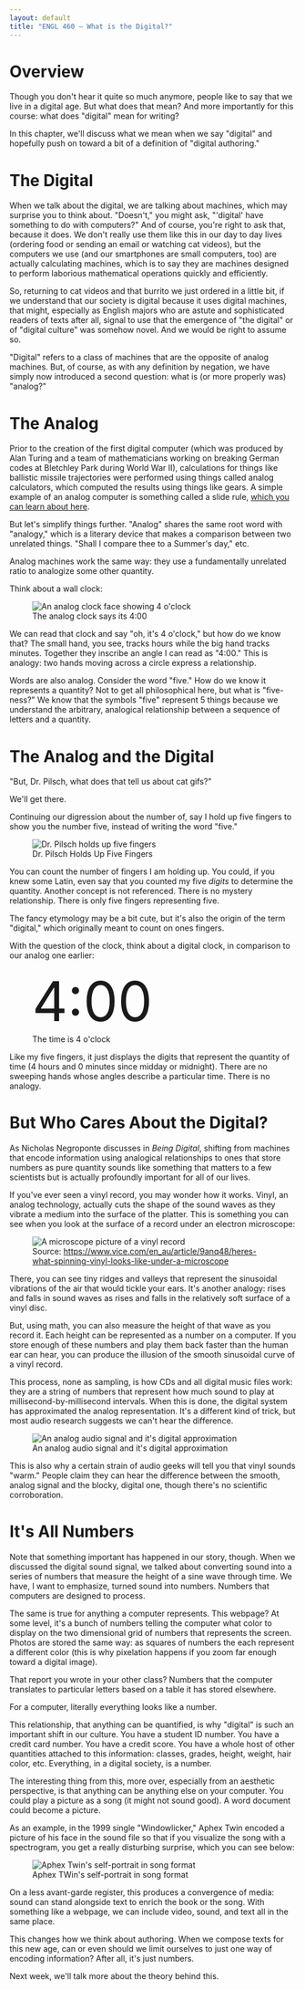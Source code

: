 ```yaml
---
layout: default
title: "ENGL 460 – What is the Digital?"
---
```


# Overview

Though you don't hear it quite so much anymore, people like to say that we live in a digital age. But what does that mean? And more importantly for this course: what does "digital" mean for writing?

In this chapter, we'll discuss what we mean when we say "digital" and hopefully push on toward a bit of a definition of "digital authoring."

# The Digital

When we talk about the digital, we are talking about machines, which may surprise you to think about. "Doesn't," you might ask, "'digital' have something to do with computers?" And of course, you're right to ask that, because it does. We don't really use them like this in our day to day lives (ordering food or sending an email or watching cat videos), but the computers we use (and our smartphones are small computers, too) are actually calculating machines, which is to say they are machines designed to perform laborious mathematical operations quickly and efficiently.

So, returning to cat videos and that burrito we just ordered in a little bit, if we understand that our society is digital because it uses digital machines, that might, especially as English majors who are astute and sophisticated readers of texts after all, signal to use that the emergence of "the digital" or of "digital culture" was somehow novel. And we would be right to assume so.

"Digital" refers to a class of machines that are the opposite of analog machines. But, of course, as with any definition by negation, we have simply now introduced a second question: what is (or more properly was) "analog?"

# The Analog

Prior to the creation of the first digital computer (which was produced by Alan Turing and a team of mathematicians working on breaking German codes at Bletchley Park during World War II), calculations for things like ballistic missile trajectories were performed using things called analog calculators, which computed the results using things like gears. A simple example of an analog computer is something called a slide rule, [which you can learn about here](https://www.youtube.com/watch?v=bxV9n4Ohab0).

But let's simplify things further. "Analog" shares the same root word with "analogy," which is a literary device that makes a comparison between two unrelated things. "Shall I compare thee to a Summer's day," etc.

Analog machines work the same way: they use a fundamentally unrelated ratio to analogize some other quantity.

Think about a wall clock:

<figure>
<img alt="An analog clock face showing 4 o'clock" src="https://external-content.duckduckgo.com/iu/?u=https%3A%2F%2Ftse1.mm.bing.net%2Fth%3Fid%3DOIP.8w51ae9avOLSWQegrIb5KQHaFu%26pid%3DApi&f=1">
<figcaption>The analog clock says its 4:00</figcaption>
</figure>

We can read that clock and say "oh, it's 4 o'clock," but how do we know that? The small hand, you see, tracks hours while the big hand tracks minutes. Together they inscribe an angle I can read as "4:00." This is analogy: two hands moving across a circle express a relationship.

Words are also analog. Consider the word "five." How do we know it represents a quantity? Not to get all philosophical here, but what is "five-ness?" We know that the symbols "five" represent 5 things because we understand the arbitrary, analogical relationship between a sequence of letters and a quantity.

# The Analog and the Digital

"But, Dr. Pilsch, what does that tell us about cat gifs?"

We'll get there.

Continuing our digression about the number of, say I hold up five fingers to show you the number five, instead of writing the word "five."

<figure>
<img alt="Dr. Pilsch holds up five fingers" src="/courses/engl460/images/01-fingers.jpg">
<figcaption>Dr. Pilsch Holds Up Five Fingers</figcaption>
</figure>

You can count the number of fingers I am holding up. You could, if you knew some Latin, even say that you counted my five *digits* to determine the quantity. Another concept is not referenced. There is no mystery relationship. There is only five fingers representing five.

The fancy etymology may be a bit cute, but it's also the origin of the term "digital," which originally meant to count on ones fingers.

With the question of the clock, think about a digital clock, in comparison to our analog one earlier:

<figure>
<span style="font-size: 96px">4:00</span>
<figcaption>The time is 4 o'clock</figcaption>
</figure>

Like my five fingers, it just displays the digits that represent the quantity of time (4 hours and 0 minutes since midday or midnight). There are no sweeping hands whose angles describe a particular time. There is no analogy.

# But Who Cares About the Digital?

As Nicholas Negroponte discusses in *Being Digital*, shifting from machines that encode information using analogical relationships to ones that store numbers as pure quantity sounds like something that matters to a few scientists but is actually profoundly important for all of our lives.

If you've ever seen a vinyl record, you may wonder how it works. Vinyl, an analog technology, actually cuts the shape of the sound waves as they vibrate a medium into the surface of the platter. This is something you can see when you look at the surface of a record under an electron microscope:

<figure>
<img src="https://video-images.vice.com/articles/5899ce48fe2fd44ee0f76330/lede/1487355536788-screen_shot_2017-02-17_at_10828_pm.png" alt="A microscope picture of a vinyl record">
<figcaption>Source: <a href="https://www.vice.com/en_au/article/9anq48/heres-what-spinning-vinyl-looks-like-under-a-microscope">https://www.vice.com/en_au/article/9anq48/heres-what-spinning-vinyl-looks-like-under-a-microscope</a></figcaption>
</figure>

There, you can see tiny ridges and valleys that represent the sinusoidal vibrations of the air that would tickle your ears. It's another analogy: rises and falls in sound waves as rises and falls in the relatively soft surface of a vinyl disc.

But, using math, you can also measure the height of that wave as you record it. Each height can be represented as a number on a computer. If you store enough of these numbers and play them back faster than the human ear can hear, you can produce the illusion of the smooth sinusoidal curve of a vinyl record.

This process, none as sampling, is how CDs and all digital music files work: they are a string of numbers that represent how much sound to play at millisecond-by-millisecond intervals. When this is done, the digital system has approximated the analog representation. It's a different kind of trick, but most audio research suggests we can't hear the difference.

<figure>
<img alt="An analog audio signal and it's digital approximation" href="https://external-content.duckduckgo.com/iu/?u=https%3A%2F%2Ftse1.mm.bing.net%2Fth%3Fid%3DOIP.fIv_NdrjdDyvaG-3uM9GkwHaEo%26pid%3DApi&f=1">
<figcaption>An analog audio signal and it's digital approximation</figcaption>
</figure>

This is also why a certain strain of audio geeks will tell you that vinyl sounds "warm." People claim they can hear the difference between the smooth, analog signal and the blocky, digital one, though there's no scientific corroboration.

# It's All Numbers

Note that something important has happened in our story, though. When we discussed the digital sound signal, we talked about converting sound into a series of numbers that measure the height of a sine wave through time. We have, I want to emphasize, turned sound into numbers. Numbers that computers are designed to process.

The same is true for anything a computer represents. This webpage? At some level, it's a bunch of numbers telling the computer what color to display on the two dimensional grid of numbers that represents the screen. Photos are stored the same way: as squares of numbers the each represent a different color (this is why pixelation happens if you zoom far enough toward a digital image).

That report you wrote in your other class? Numbers that the computer translates to particular letters based on a table it has stored elsewhere.

For a computer, literally everything looks like a number.

This relationship, that anything can be quantified, is why "digital" is such an important shift in our culture. You have a student ID number. You have a credit card number. You have a credit score. You have a whole host of other quantities attached to this information: classes, grades, height, weight, hair color, etc. Everything, in a digital society, is a number.

The interesting thing from this, more over, especially from an aesthetic perspective, is that anything can be anything else on your computer. You could play a picture as a song (it might not sound good). A word document could become a picture.

As an example, in the 1999 single "Windowlicker," Aphex Twin encoded a picture of his face in the sound file so that if you visualize the song with a spectrogram, you get a really disturbing surprise, which you can see below:

<figure>
<img alt="Aphex Twin's self-portrait in song format" href="https://external-content.duckduckgo.com/iu/?u=https%3A%2F%2Fi.stack.imgur.com%2F8bHCA.png&f=1&nofb=1">
<figcaption>Aphex TWin's self-portrait in song format</figcaption>
</figure>

On a less avant-garde register, this produces a convergence of media: sound can stand alongside text to enrich the book or the song. With something like a webpage, we can include video, sound, and text all in the same place.

This changes how we think about authoring. When we compose texts for this new age, can or even should we limit ourselves to just one way of encoding information? After all, it's just numbers.

Next week, we'll talk more about the theory behind this.
